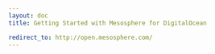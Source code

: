 ```yaml
---
layout: doc
title: Getting Started with Mesosphere for DigitalOcean

redirect_to: http://open.mesosphere.com/
---
```

